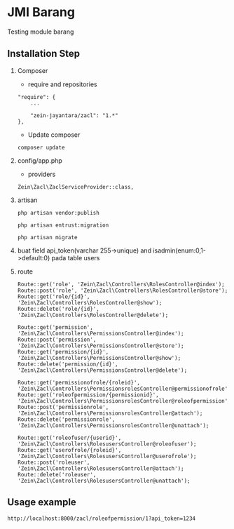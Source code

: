 # JMI Barang

Testing module barang


## Installation Step
1. Composer  
    * require and repositories
    
    ```
    "require": {
        ...

        "zein-jayantara/zacl": "1.*"
    },
    ```
    * Update composer
    
    ```
    composer update
    ```

2. config/app.php 
    
    * providers
   
    ```
    Zein\Zacl\ZaclServiceProvider::class,
    ```
    
3. artisan
   
    ```
    php artisan vendor:publish
    ```

    ```
    php artisan entrust:migration
    ```
    
    ```
    php artisan migrate
    ```

4. buat field api_token(varchar 255->unique) and isadmin(enum:0,1->default:0) pada table users 
    
5. route

    ```
    Route::get('role', 'Zein\Zacl\Controllers\RolesController@index');
    Route::post('role', 'Zein\Zacl\Controllers\RolesController@store');
    Route::get('role/{id}', 'Zein\Zacl\Controllers\RolesController@show');
    Route::delete('role/{id}', 'Zein\Zacl\Controllers\RolesController@delete');
    
    Route::get('permission', 'Zein\Zacl\Controllers\PermissionsController@index');
    Route::post('permission', 'Zein\Zacl\Controllers\PermissionsController@store');
    Route::get('permission/{id}', 'Zein\Zacl\Controllers\PermissionsController@show');
    Route::delete('permission/{id}', 'Zein\Zacl\Controllers\PermissionsController@delete');
    
    Route::get('permissionofrole/{roleid}', 'Zein\Zacl\Controllers\PermissionsrolesController@permissionofrole');
    Route::get('roleofpermission/{permissionid}', 'Zein\Zacl\Controllers\PermissionsrolesController@roleofpermission');
    Route::post('permissionrole', 'Zein\Zacl\Controllers\PermissionsrolesController@attach');
    Route::delete('permissionrole', 'Zein\Zacl\Controllers\PermissionsrolesController@unattach');
    
    Route::get('roleofuser/{userid}', 'Zein\Zacl\Controllers\RolesusersController@roleofuser');
    Route::get('userofrole/{roleid}', 'Zein\Zacl\Controllers\RolesusersController@userofrole');
    Route::post('roleuser', 'Zein\Zacl\Controllers\RolesusersController@attach');
    Route::delete('roleuser', 'Zein\Zacl\Controllers\RolesusersController@unattach');
    ```


## Usage example
```
http://localhost:8000/zacl/roleofpermission/1?api_token=1234
```

